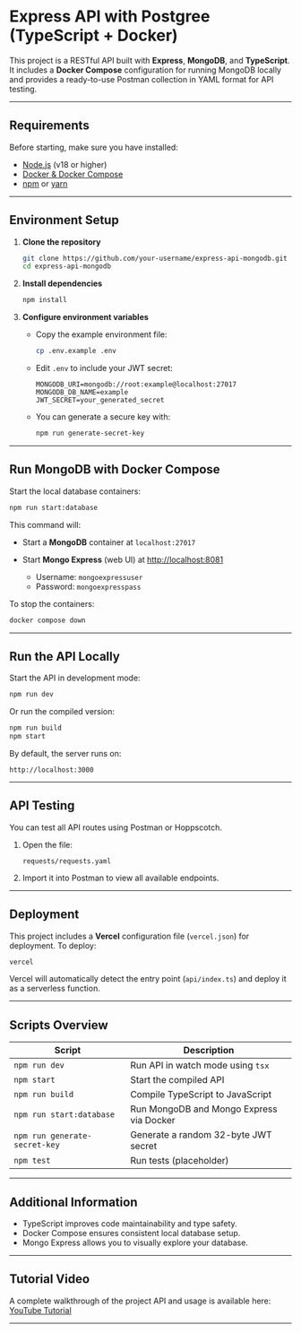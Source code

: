 # Express API with Postgree (TypeScript + Docker)

This project is a RESTful API built with **Express**, **MongoDB**, and **TypeScript**.
It includes a **Docker Compose** configuration for running MongoDB locally and provides a ready-to-use Postman collection in YAML format for API testing.

---

## Requirements

Before starting, make sure you have installed:

* [Node.js](https://nodejs.org/) (v18 or higher)
* [Docker & Docker Compose](https://www.docker.com/)
* [npm](https://www.npmjs.com/) or [yarn](https://yarnpkg.com/)

---

## Environment Setup

1. **Clone the repository**

   ```bash
   git clone https://github.com/your-username/express-api-mongodb.git
   cd express-api-mongodb
   ```

2. **Install dependencies**

   ```bash
   npm install
   ```

3. **Configure environment variables**

   * Copy the example environment file:

     ```bash
     cp .env.example .env
     ```
   * Edit `.env` to include your JWT secret:

     ```env
     MONGODB_URI=mongodb://root:example@localhost:27017
     MONGODB_DB_NAME=example
     JWT_SECRET=your_generated_secret
     ```
   * You can generate a secure key with:

     ```bash
     npm run generate-secret-key
     ```

---

## Run MongoDB with Docker Compose

Start the local database containers:

```bash
npm run start:database
```

This command will:

* Start a **MongoDB** container at `localhost:27017`
* Start **Mongo Express** (web UI) at [http://localhost:8081](http://localhost:8081)

  * Username: `mongoexpressuser`
  * Password: `mongoexpresspass`

To stop the containers:

```bash
docker compose down
```

---

## Run the API Locally

Start the API in development mode:

```bash
npm run dev
```

Or run the compiled version:

```bash
npm run build
npm start
```

By default, the server runs on:

```
http://localhost:3000
```

---

## API Testing

You can test all API routes using Postman or Hoppscotch.

1. Open the file:

   ```
   requests/requests.yaml
   ```
2. Import it into Postman to view all available endpoints.

---

## Deployment

This project includes a **Vercel** configuration file (`vercel.json`) for deployment.
To deploy:

```bash
vercel
```

Vercel will automatically detect the entry point (`api/index.ts`) and deploy it as a serverless function.

---

## Scripts Overview

| Script                        | Description                              |
| ----------------------------- | ---------------------------------------- |
| `npm run dev`                 | Run API in watch mode using `tsx`        |
| `npm start`                   | Start the compiled API                   |
| `npm run build`               | Compile TypeScript to JavaScript         |
| `npm run start:database`      | Run MongoDB and Mongo Express via Docker |
| `npm run generate-secret-key` | Generate a random 32-byte JWT secret     |
| `npm test`                    | Run tests (placeholder)                  |

---

## Additional Information

* TypeScript improves code maintainability and type safety.
* Docker Compose ensures consistent local database setup.
* Mongo Express allows you to visually explore your database.

---

## Tutorial Video

A complete walkthrough of the project API and usage is available here:
[YouTube Tutorial](https://youtu.be/MPKciL0R5kQ)

---
